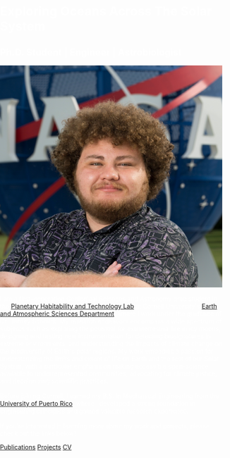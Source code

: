 <html lang="en">
<head>
<meta charset="UTF-8">
<meta name="viewport" content="width=device-width, initial-scale=1.0">
<title>Jorge Coppin-Massanet</title>
<style>
body {
  background-image: url('/assets/img/37363655772_4d8bd4a4d7_o.jpg');
  background-size: cover;
  background-repeat: no-repeat;
  background-attachment: fixed;
  background-position: center;
  color: white;
  margin: 0;
  padding: 0;
}

.overlay {
  position: fixed;
  top: 0;
  left: 0;
  width: 100%;
  height: 100%;
  background: rgba(0, 0, 0, 0.6);
  backdrop-filter: blur(2px);
  z-index: -1;
}

.container {
  display: flex;
  flex-direction: column;
  align-items: center;
  text-align: center;
  padding: 20px;
}

h1 {
  font-size: 4rem;
  margin: 10px 0;
}

.subtitle {
  font-size: 1.5rem;
  font-weight: normal;
  white-space: nowrap;
  overflow: hidden;
  text-overflow: ellipsis;
}

.bio {
  display: flex;
  flex-direction: column;
  align-items: center;
  padding: 20px;
}

.bio img {
  margin: 20px;
  border-radius: 8px;
  width: 30%;
  max-width: 200px;
}

.bio p {
  text-align: justify;
  max-width: 600px;
  padding: 0 20px;
}

a {
  color: #00ffcc;
  text-decoration: underline;
}

.center-buttons {
  display: flex;
  flex-direction: column;
  align-items: center;
  gap: 20px;
  margin-top: 20px;
}

.button {
  text-decoration: none;
  padding: 10px 20px;
  border: 2px solid white;
  color: white;
  background: transparent;
  transition: background 0.3s, color 0.3s;
}

.button:hover {
  background: white;
  color: black;
}

@media only screen and (max-width: 768px) {
  h1 {
    font-size: 3rem;
  }
  
  .subtitle {
    font-size: 1.2rem;
  }

  .bio img {
    width: 50%;
  }

  .bio p {
    padding: 0 10px;
  }

  .center-buttons {
    flex-direction: column;
    gap: 10px;
  }
}

@media only screen and (max-width: 480px) {
  h1 {
    font-size: 2.5rem;
  }
  
  .subtitle {
    font-size: 1rem;
  }

  .bio img {
    width: 70%;
  }

  .bio p {
    padding: 0 5px;
  }

  .center-buttons {
    flex-direction: column;
    gap: 5px;
  }

  .button {
    padding: 8px 15px;
  }
}
</style>
</head>

<body>
<div class="overlay"></div>

<div class="container">
  <h1>Exploring Oceans Across The Solar System</h1>
  <h2 class="subtitle">Ph.D. Student | Engineer | Astrobiologist</h2>
</div>

<div class="bio">
  <img src="/assets/img/JorgeCoppin3.jpg" alt="Jorge Coppin-Massanet">
  <p>
    I am a first-generation Geological Sciences and Astronomy grad student in the <a href="https://schmidt.astro.cornell.edu/">Planetary Habitability and Technology Lab</a> at Cornell University's <a href="https://www.eas.cornell.edu/eas">Earth and Atmospheric Sciences Department</a>, where I work under the guidance of Dr. Britney Schmidt. My research endeavors encompass a wide spectrum of subjects such as exploring the potential for extraterrestrial life in icy moons, designing and testing new instrumentation for detecting biosignatures in extreme environments, and understanding the impacts of climate change on the biodiversity of Earth's polar regions. My work embodies a passion for understanding the limits and extent of life on Earth and the rest of our Solar System, with a particular emphasis on making accessible open-science available to underrepresented communities, advocating for climate justice, and decolonizing scientific practices.
    <br><br>
    Before joining Cornell, I earned my B.S. in Mechanical Engineering from the <a href="https://www.uprm.edu/portada/">University of Puerto Rico</a>, where I developed a strong foundation in engineering principles and gained valuable research experience.
    <br><br>
    If you're interested in learning more about my work and projects, please check out the links below!
  </p>
</div>

<div class="center-buttons">
  <a href="/publications" class="button">Publications</a>
  <a href="/projects" class="button">Projects</a>
  <a href="/cv" class="button" target="_blank" rel="noopener noreferrer">CV</a>
</div>
</body>
</html>
